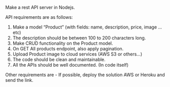 Make a rest API server in Nodejs.

API requirements are as follows:
1. Make a model “Product” (with fields: name, description, price, image ... etc)
2. The description should be between 100 to 200 characters long.
3. Make CRUD functionality on the Product model.
4. On GET All products endpoint, also apply pagination.
5. Upload Product image to cloud services (AWS S3 or others...)
6. The code should be clean and maintainable.
7. All the APIs should be well documented. (In code itself)

Other requirements are -
If possible, deploy the solution AWS or Heroku and send the link.